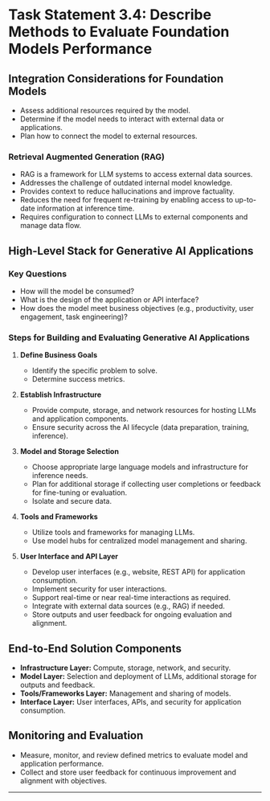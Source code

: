 # Task Statement 3.4: Describe Methods to Evaluate Foundation Models Performance

## Integration Considerations for Foundation Models

- Assess additional resources required by the model.
- Determine if the model needs to interact with external data or applications.
- Plan how to connect the model to external resources.

### Retrieval Augmented Generation (RAG)

- RAG is a framework for LLM systems to access external data sources.
- Addresses the challenge of outdated internal model knowledge.
- Provides context to reduce hallucinations and improve factuality.
- Reduces the need for frequent re-training by enabling access to up-to-date information at inference time.
- Requires configuration to connect LLMs to external components and manage data flow.

## High-Level Stack for Generative AI Applications

### Key Questions

- How will the model be consumed?
- What is the design of the application or API interface?
- How does the model meet business objectives (e.g., productivity, user engagement, task engineering)?

### Steps for Building and Evaluating Generative AI Applications

1. **Define Business Goals**
   - Identify the specific problem to solve.
   - Determine success metrics.

2. **Establish Infrastructure**
   - Provide compute, storage, and network resources for hosting LLMs and application components.
   - Ensure security across the AI lifecycle (data preparation, training, inference).

3. **Model and Storage Selection**
   - Choose appropriate large language models and infrastructure for inference needs.
   - Plan for additional storage if collecting user completions or feedback for fine-tuning or evaluation.
   - Isolate and secure data.

4. **Tools and Frameworks**
   - Utilize tools and frameworks for managing LLMs.
   - Use model hubs for centralized model management and sharing.

5. **User Interface and API Layer**
   - Develop user interfaces (e.g., website, REST API) for application consumption.
   - Implement security for user interactions.
   - Support real-time or near real-time interactions as required.
   - Integrate with external data sources (e.g., RAG) if needed.
   - Store outputs and user feedback for ongoing evaluation and alignment.

## End-to-End Solution Components

- **Infrastructure Layer:** Compute, storage, network, and security.
- **Model Layer:** Selection and deployment of LLMs, additional storage for outputs and feedback.
- **Tools/Frameworks Layer:** Management and sharing of models.
- **Interface Layer:** User interfaces, APIs, and security for application consumption.

## Monitoring and Evaluation

- Measure, monitor, and review defined metrics to evaluate model and application performance.
- Collect and store user feedback for continuous improvement and alignment with objectives.

---